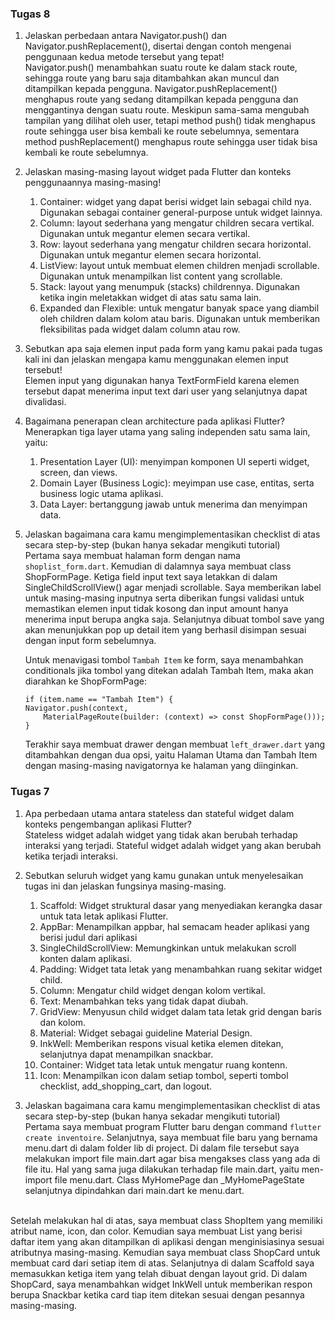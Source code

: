 <h3>Tugas 8</h3>

 1. Jelaskan perbedaan antara Navigator.push() dan Navigator.pushReplacement(), disertai dengan contoh mengenai penggunaan kedua metode tersebut yang tepat! <br>
 Navigator.push() menambahkan suatu route ke dalam stack route, sehingga route yang baru saja ditambahkan akan muncul dan ditampilkan kepada pengguna. Navigator.pushReplacement() menghapus route yang sedang ditampilkan kepada pengguna dan menggantinya dengan suatu route. Meskipun sama-sama mengubah tampilan yang dilihat oleh user, tetapi method push() tidak menghapus route sehingga user bisa kembali ke route sebelumnya, sementara method pushReplacement() menghapus route sehingga user tidak bisa kembali ke route sebelumnya. <br>

 2. Jelaskan masing-masing layout widget pada Flutter dan konteks penggunaannya masing-masing! <br>
    1. Container: widget yang dapat berisi widget lain sebagai child nya. Digunakan sebagai container general-purpose untuk widget lainnya.
    2. Column: layout sederhana yang mengatur children secara vertikal. Digunakan untuk megantur elemen secara vertikal.
    3. Row: layout sederhana yang mengatur children secara horizontal. Digunakan untuk megantur elemen secara horizontal.
    4. ListView: layout untuk membuat elemen children menjadi scrollable. Digunakan untuk menampilkan list content yang scrollable.
    5. Stack: layout yang menumpuk (stacks) childrennya. Digunakan ketika ingin meletakkan widget di atas satu sama lain.
    6. Expanded dan Flexible: untuk mengatur banyak space yang diambil oleh children dalam kolom atau baris. Digunakan untuk memberikan fleksibilitas pada widget dalam column atau row.

 3. Sebutkan apa saja elemen input pada form yang kamu pakai pada tugas kali ini dan jelaskan mengapa kamu menggunakan elemen input tersebut! <br>
 Elemen input yang digunakan hanya TextFormField karena elemen tersebut dapat menerima input text dari user yang selanjutnya dapat divalidasi.<br>

 4. Bagaimana penerapan clean architecture pada aplikasi Flutter? <br>
    Menerapkan tiga layer utama yang saling independen satu sama lain, yaitu: <br>
      1. Presentation Layer (UI): menyimpan komponen UI seperti widget, screen, dan views.
      2. Domain Layer (Business Logic): meyimpan use case, entitas, serta business logic utama aplikasi.
      3. Data Layer: bertanggung jawab untuk menerima dan menyimpan data.

 5. Jelaskan bagaimana cara kamu mengimplementasikan checklist di atas secara step-by-step (bukan hanya sekadar mengikuti tutorial) <br>
    Pertama saya membuat halaman form dengan nama `shoplist_form.dart`. Kemudian di dalamnya saya membuat class ShopFormPage. Ketiga field input text saya letakkan di dalam SingleChildScrollView() agar menjadi scrollable. Saya memberikan label untuk masing-masing inputnya serta diberikan fungsi validasi untuk memastikan elemen input tidak kosong dan input amount hanya menerima input berupa angka saja. Selanjutnya dibuat tombol save yang akan menunjukkan pop up detail item yang berhasil disimpan sesuai dengan input form sebelumnya. <br>

    Untuk menavigasi tombol `Tambah Item` ke form, saya menambahkan conditionals jika tombol yang ditekan adalah Tambah Item, maka akan diarahkan ke ShopFormPage:
    ```
    if (item.name == "Tambah Item") {
    Navigator.push(context,
        MaterialPageRoute(builder: (context) => const ShopFormPage()));
    }
    ```
    Terakhir saya membuat drawer dengan membuat `left_drawer.dart` yang ditambahkan dengan dua opsi, yaitu Halaman Utama dan Tambah Item dengan masing-masing navigatornya ke halaman yang diinginkan.

<h3>Tugas 7</h3>

 1. Apa perbedaan utama antara stateless dan stateful widget dalam konteks pengembangan aplikasi Flutter? <br>
 Stateless widget adalah widget yang tidak akan berubah terhadap interaksi yang terjadi. Stateful widget adalah widget yang akan berubah ketika terjadi interaksi. <br>
 2. Sebutkan seluruh widget yang kamu gunakan untuk menyelesaikan tugas ini dan jelaskan fungsinya masing-masing. <br>
    1. Scaffold: Widget struktural dasar yang menyediakan kerangka dasar untuk tata letak aplikasi Flutter.
    2. AppBar: Menampilkan appbar, hal semacam header aplikasi yang berisi judul dari aplikasi
    3. SingleChildScrollView: Memungkinkan untuk melakukan scroll konten dalam aplikasi.
    4. Padding: Widget tata letak yang menambahkan ruang sekitar widget child.
    5. Column: Mengatur child widget dengan kolom vertikal.
    6. Text: Menambahkan teks yang tidak dapat diubah.
    7. GridView: Menyusun child widget dalam tata letak grid dengan baris dan kolom.
    8. Material: Widget sebagai guideline Material Design.
    9. InkWell: Memberikan respons visual ketika elemen ditekan, selanjutnya dapat menampilkan snackbar.
    10. Container: Widget tata letak untuk mengatur ruang kontenn.
    11. Icon: Menampilkan icon dalam setiap tombol, seperti tombol checklist, add_shopping_cart, dan logout.

 3. Jelaskan bagaimana cara kamu mengimplementasikan checklist di atas secara step-by-step (bukan hanya sekadar mengikuti tutorial) <br>
 Pertama saya membuat program Flutter baru dengan command `flutter create inventoire`. Selanjutnya, saya membuat file baru yang bernama menu.dart di dalam folder lib di project. Di dalam file tersebut saya melakukan import file main.dart agar bisa mengakses class yang ada di file itu. Hal yang sama juga dilakukan terhadap file main.dart, yaitu men-import file menu.dart. Class MyHomePage dan _MyHomePageState selanjutnya dipindahkan dari main.dart ke menu.dart. <br> <br>

 Setelah melakukan hal di atas, saya membuat class ShopItem yang memiliki atribut name, icon, dan color. Kemudian saya membuat List yang berisi daftar item yang akan ditampilkan di aplikasi dengan menginisiasinya sesuai atributnya masing-masing. Kemudian saya membuat class ShopCard untuk membuat card dari setiap item di atas. Selanjutnya di dalam Scaffold saya memasukkan ketiga item yang telah dibuat dengan layout grid. Di dalam ShopCard, saya menambahkan widget InkWell untuk memberikan respon berupa Snackbar ketika card tiap item ditekan sesuai dengan pesannya masing-masing.